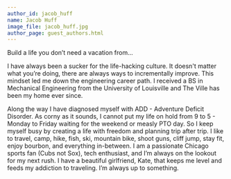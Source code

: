 ```yaml
---
author_id: jacob_huff
name: Jacob Huff
image_file: jacob_huff.jpg
author_page: guest_authors.html
---
```

Build a life you don’t need a vacation from...

I have always been a sucker for the life-hacking culture. It doesn't matter what you’re doing, there are always ways to incrementally improve. This mindset led me down the engineering career path. I received a BS in Mechanical Engineering from the University of Louisville and The Ville has been my home ever since.

Along the way I have diagnosed myself with ADD - Adventure Deficit Disorder. As corny as it sounds, I cannot put my life on hold from 9 to 5 - Monday to Friday waiting for the weekend or measly PTO day. So I keep myself busy by creating a life with freedom and planning trip after trip. I like to travel, camp, hike, fish, ski, mountain bike, shoot guns, cliff jump, stay fit, enjoy bourbon, and everything in-between. I am a passionate Chicago sports fan (Cubs not Sox), tech enthusiast, and I’m always on the lookout for my next rush. I have a beautiful girlfriend, Kate, that keeps me level and feeds my addiction to traveling. I’m always up to something.
